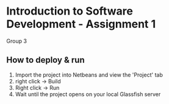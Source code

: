 # Introduction to Software Development - Assignment 1

Group 3

## How to deploy & run

1. Import the project into Netbeans and view the 'Project' tab
3. right click -> Build
3. Right click -> Run
4. Wait until the project opens on your local Glassfish server
 
